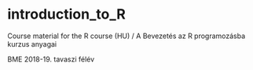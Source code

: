 # introduction_to_R
Course material for the R course (HU) / A Bevezetés az R programozásba kurzus anyagai

BME 2018-19. tavaszi félév
